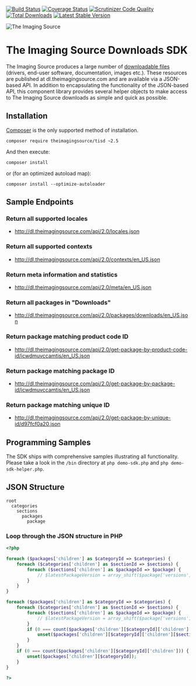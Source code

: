 [![Build Status](https://travis-ci.org/jonathanmaron/theimagingsource-tisd.svg)](https://travis-ci.org/jonathanmaron/theimagingsource-tisd)
[![Coverage Status](https://coveralls.io/repos/jonathanmaron/theimagingsource-tisd/badge.svg?branch=master&service=github)](https://coveralls.io/github/jonathanmaron/theimagingsource-tisd?branch=master)
[![Scrutinizer Code Quality](https://scrutinizer-ci.com/g/jonathanmaron/theimagingsource-tisd/badges/quality-score.png?b=master)](https://scrutinizer-ci.com/g/jonathanmaron/theimagingsource-tisd/?branch=master)
[![Total Downloads](https://poser.pugx.org/theimagingsource/tisd/downloads)](https://packagist.org/packages/theimagingsource/tisd)
[![Latest Stable Version](https://poser.pugx.org/theimagingsource/tisd/v/stable)](https://packagist.org/packages/theimagingsource/tisd)

![The Imaging Source](http://www.theimagingsource.com/img/tis_logo.png)

# The Imaging Source Downloads SDK

The Imaging Source produces a large number of [downloadable files](http://dl-gui.theimagingsource.com/) (drivers, end-user software, documentation, images etc.). These resources are published at dl.theimagingsource.com and are available via a JSON-based API. In addition to encapsulating the functionality of the JSON-based API, this component library provides several helper objects to make access to The Imaging Source downloads as simple and quick as possible.


## Installation

[Composer](https://getcomposer.org/doc/00-intro.md#globally) is the only supported method of installation.

```composer require theimagingsource/tisd ~2.5```

And then execute:

```composer install```

or (for an optimized autoload map):
 
```composer install --optimize-autoloader```


## Sample Endpoints

### Return all supported locales

* http://dl.theimagingsource.com/api/2.0/locales.json

### Return all supported contexts

* http://dl.theimagingsource.com/api/2.0/contexts/en_US.json

### Return meta information and statistics

* http://dl.theimagingsource.com/api/2.0/meta/en_US.json

### Return all packages in "Downloads"

* http://dl.theimagingsource.com/api/2.0/packages/downloads/en_US.json

### Return package matching product code ID

* http://dl.theimagingsource.com/api/2.0/get-package-by-product-code-id/icwdmuvccamtis/en_US.json

### Return package matching package ID

* http://dl.theimagingsource.com/api/2.0/get-package-by-package-id/icwdmuvccamtis/en_US.json

### Return package matching unique ID

* http://dl.theimagingsource.com/api/2.0/get-package-by-unique-id/d97fcf0a20.json


## Programming Samples

The SDK ships with comprehensive samples illustrating all functionality. Please take a look in the `/bin` directory at `php demo-sdk.php` and `php demo-sdk-helper.php`.


## JSON Structure

```
root
  categories
    sections
      packages
        package
```

### Loop through the JSON structure in PHP

```php
<?php

foreach ($packages['children'] as $categoryId => $categories) {
    foreach ($categories['children'] as $sectionId => $sections) {
        foreach ($sections['children'] as $packageId => $package) {
            // $latestPackageVersion = array_shift($package['versions']);
        }
    }
}

foreach ($packages['children'] as $categoryId => $categories) {
    foreach ($categories['children'] as $sectionId => $sections) {
        foreach ($sections['children'] as $packageId => $package) {
            // $latestPackageVersion = array_shift($package['versions']);
        }
        if (0 === count($packages['children'][$categoryId]['children'][$sectionId]['children'])) {
            unset($packages['children'][$categoryId]['children'][$sectionId]);
        }
    }
    if (0 === count($packages['children'][$categoryId]['children'])) {
        unset($packages['children'][$categoryId]);
    }
}

?>
```